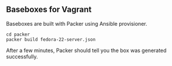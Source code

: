## Baseboxes for Vagrant

Baseboxes are built with Packer using Ansible provisioner.

```
cd packer
packer build fedora-22-server.json
```

After a few minutes, Packer should tell you the box was generated successfully.
